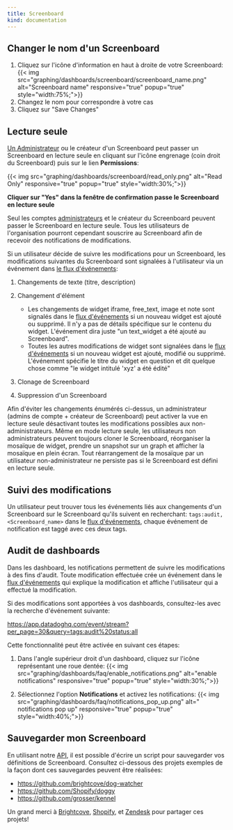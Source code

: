 ```yaml
---
title: Screenboard
kind: documentation
---
```


## Changer le nom d'un Screenboard

1. Cliquez sur l'icône d'information en haut à droite de votre Screenboard:
    {{< img src="graphing/dashboards/screenboard/screenboard_name.png" alt="Screenboard name" responsive="true" popup="true" style="width:75%;">}}
2. Changez le nom pour correspondre à votre cas
3. Cliquez sur "Save Changes"

## Lecture seule

[Un Administrateur](/account_management/team/#datadog-user-roles) ou le créateur d'un Screenboard peut passer un Screenboard en lecture seule en cliquant sur l'icône engrenage (coin droit du Screenboard) puis sur le lien **Permissions**:

{{< img src="graphing/dashboards/screenboard/read_only.png" alt="Read Only" responsive="true" popup="true" style="width:30%;">}}

**Cliquer sur "Yes" dans la fenêtre de confirmation passe le Screenboard en lecture seule**

Seul les comptes [administrateurs](/account_management/team/#datadog-user-roles) et le créateur du Screenboard peuvent passer le Screenboard en lecture seule. Tous les utilisateurs de l'organisation pourront cependant souscrire au Screenboard afin de recevoir des notifications de modifications.

Si un utilisateur décide de suivre les modifications pour un Screenboard, les modifications suivantes du Screenboard sont signalées à l'utilisateur via un événement dans [le flux d'événements](/graphing/event_stream/):

1. Changements de texte (titre, description)

2. Changement d'élément
    - Les changements de widget iframe, free_text, image et note sont signalés dans le [flux d'événements](/graphing/event_stream/) si un nouveau widget est ajouté ou supprimé. Il n'y a pas de détails spécifique sur le contenu du widget. L'événement dira juste "un text_widget a été ajouté au Screenboard".
    - Toutes les autres modifications de widget sont signalées dans le [flux d'événements](/graphing/event_stream/) si un nouveau widget est ajouté, modifié ou supprimé. L'événement spécifie le titre du widget en question et dit quelque chose comme "le widget intitulé 'xyz' a été édité"
3. Clonage de Screenboard

4. Suppression d'un Screenboard

Afin d'éviter les changements énumérés ci-dessus, un administrateur (admins de compte + créateur de Screenboard) peut activer la vue en lecture seule désactivant toutes les modifications possibles aux non-administrateurs.
Même en mode lecture seule, les utilisateurs non administrateurs peuvent toujours cloner le Screenboard, réorganiser la mosaïque de widget, prendre un snapshot sur un graph et afficher la mosaïque en plein écran. Tout réarrangement de la mosaïque par un utilisateur non-administrateur ne persiste pas si le Screenboard est défini en lecture seule.

## Suivi des modifications
Un utilisateur peut trouver tous les événements liés aux changements d'un Screenboard sur le Screenboard qu'ils suivent en recherchant: `tags:audit, <Screenboard_name>` dans le [flux d'événements](/graphing/event_stream/), chaque événement de notification est taggé avec ces deux tags.

## Audit de dashboards

Dans les dashboard, les notifications permettent de suivre les modifications à des fins d'audit. Toute modification effectuée crée un événement dans le [flux d'événements](/graphing/event_stream/) qui explique la modification et affiche l'utilisateur qui a effectué la modification.

Si des modifications sont apportées à vos dashboards, consultez-les avec la recherche d'événement suivante:

https://app.datadoghq.com/event/stream?per_page=30&query=tags:audit%20status:all

Cette fonctionnalité peut être activée en suivant ces étapes:

1. Dans l'angle supérieur droit d'un dashboard, cliquez sur l'icône représentant une roue dentée:
    {{< img src="graphing/dashboards/faq/enable_notifications.png" alt="enable notifications" responsive="true" popup="true" style="width:30%;">}}

2. Sélectionnez l'option **Notifications** et activez les notifications:
    {{< img src="graphing/dashboards/faq/notifications_pop_up.png" alt=" notifications pop up" responsive="true" popup="true" style="width:40%;">}}

## Sauvegarder mon Screenboard

En utilisant notre [API](/api), il est possible d'écrire un script pour sauvegarder vos définitions de Screenboard. Consultez ci-dessous des projets exemples de la façon dont ces sauvegardes peuvent être réalisées:

* https://github.com/brightcove/dog-watcher
* https://github.com/Shopify/doggy
* https://github.com/grosser/kennel

Un grand merci à [Brightcove](https://www.brightcove.com/), [Shopify](https://www.shopify.com/), et [Zendesk](https://www.zendesk.com/) pour partager ces projets!